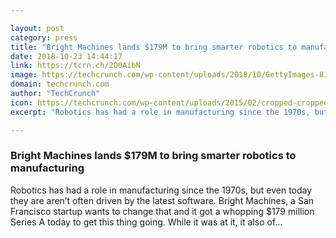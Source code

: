 ```yaml
---

layout: post
category: press
title: "Bright Machines lands $179M to bring smarter robotics to manufacturing"
date: 2018-10-23 14:44:17
link: https://tcrn.ch/2O0AibN
image: https://techcrunch.com/wp-content/uploads/2018/10/GettyImages-818593144.jpg?w=601
domain: techcrunch.com
author: "TechCrunch"
icon: https://techcrunch.com/wp-content/uploads/2015/02/cropped-cropped-favicon-gradient.png?w=180
excerpt: "Robotics has had a role in manufacturing since the 1970s, but even today they are aren’t often driven by the latest software. Bright Machines, a San Francisco startup wants to change that and it got a whopping $179 million Series A today to get this thing going. While it was at it, it also of…"

---
```


### Bright Machines lands $179M to bring smarter robotics to manufacturing

Robotics has had a role in manufacturing since the 1970s, but even today they are aren’t often driven by the latest software. Bright Machines, a San Francisco startup wants to change that and it got a whopping $179 million Series A today to get this thing going. While it was at it, it also of…